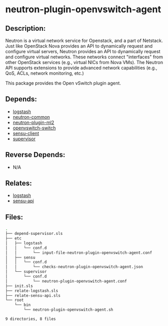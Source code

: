 # neutron-plugin-openvswitch-agent

## Description:

Neutron is a virtual network service for Openstack, and a part of Netstack. Just like OpenStack Nova provides an API to dynamically request and configure virtual servers, Neutron provides an API to dynamically request and configure virtual networks. These networks connect "interfaces" from other OpenStack services (e.g., virtual NICs from Nova VMs). The Neutron API supports extensions to provide advanced network capabilities (e.g., QoS, ACLs, network monitoring, etc.)

This package provides the Open vSwitch plugin agent.

## Depends:

  -  [logstash](salt/logstash)
  -  [neutron-common](salt/neutron-common)
  -  [neutron-plugin-ml2](salt/neutron-plugin-ml2)
  -  [openvswitch-switch](salt/openvswitch-switch)
  -  [sensu-client](salt/sensu-client)
  -  [supervisor](salt/supervisor)

## Reverse Depends:

  -  N/A

## Relates:

  -  [logstash](salt/logstash)
  -  [sensu-api](salt/sensu-api)

## Files:

```bash
.
├── depend-supervisor.sls
├── etc
│   ├── logstash
│   │   └── conf.d
│   │       └── input-file-neutron-plugin-openvswitch-agent.conf
│   ├── sensu
│   │   └── conf.d
│   │       └── checks-neutron-plugin-openvswitch-agent.json
│   └── supervisor
│       └── conf.d
│           └── neutron-plugin-openvswitch-agent.conf
├── init.sls
├── relate-logstash.sls
├── relate-sensu-api.sls
└── root
    └── bin
        └── neutron-plugin-openvswitch-agent.sh

9 directories, 8 files
```

